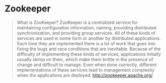 # Zookeeper 

> What is ZooKeeper?
ZooKeeper is a centralized service for maintaining configuration information, naming, providing distributed synchronization, and providing group services. All of these kinds of services are used in some form or another by distributed applications. Each time they are implemented there is a lot of work that goes into fixing the bugs and race conditions that are inevitable. Because of the difficulty of implementing these kinds of services, applications initially usually skimp on them, which make them brittle in the presence of change and difficult to manage. Even when done correctly, different implementations of these services lead to management complexity when the applications are deployed.
http://zookeeper.apache.org/


[^1]: [阿里巴巴为什么不用 ZooKeeper 做服务发现？](https://yq.aliyun.com/articles/599997)